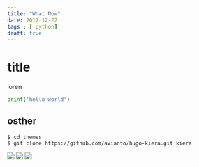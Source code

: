 ```yaml
---
title: "What Now"
date: 2017-12-22
tags : [ python]
draft: true
---
```

# title

loren

```python
print('hello world')
```
<!-- 1.Write an overview// -->

<!-- 2. Describe your intended audience //-->
## osther
```console
$ cd themes
$ git clone https://github.com/avianto/hugo-kiera.git kiera
```
<!-- 3. State the Purpose //-->

<!-- 4. List any Preriquisites //-->


<!-- 5. Describe the steps of your how-to //-->


<!-- 6. Extend the learning //-->

<!-- 7. Summarize the Entire Process //-->

<!-- 8. Reference //-->





![][img1]
![][img2]
![][img3]

[img1]: /img/what-now/
[img2]: /img/what-now/
[img3]: /img/what-now/

